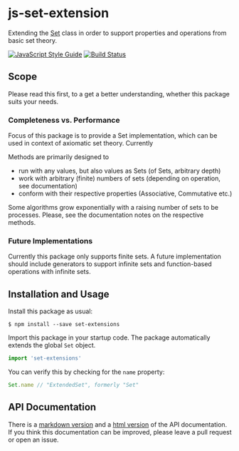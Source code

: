 # js-set-extension
Extending the [Set](https://developer.mozilla.org/en-US/docs/Web/JavaScript/Reference/Global_Objects/Set) class in order to support properties and operations from basic set theory.

[![JavaScript Style Guide](https://img.shields.io/badge/code_style-standard-brightgreen.svg)](https://standardjs.com)
[![Build Status](https://travis-ci.org/jankapunkt/js-set-extension.svg?branch=master)](https://travis-ci.org/jankapunkt/js-set-extension)


## Scope

Please read this first, to a get a better understanding, whether this package suits your needs.

### Completeness vs. Performance

Focus of this package is to provide a Set implementation, which can be used in context of axiomatic set theory.
Currently 

Methods are primarily designed to

* run with any values, but also values as Sets (of Sets, arbitrary depth)
* work with arbitrary (finite) numbers of sets (depending on operation, see documentation)
* conform with their respective properties (Associative, Commutative etc.)

Some algorithms grow exponentially with a raising number of sets to be processes. 
Please, see the documentation notes on the respective methods. 

### Future Implementations

Currently this package only supports finite sets. 
A future implementation should include generators to support infinite sets and function-based operations with infinite sets.

## Installation and Usage

Install this package as usual:

```
$ npm install --save set-extensions
```

Import this package in your startup code. 
The package automatically extends the global `Set` object.

```javascript
import 'set-extensions'
```

You can verify this by checking for the `name` property:

```javascript
Set.name // "ExtendedSet", formerly "Set"
```

## API Documentation

There is a [markdown version](./api.md) and a [html version](https://jankapunkt.github.io/js-set-extension/) of the API documentation.
If you think this documentation can be improved, please leave a pull request or open an issue.
